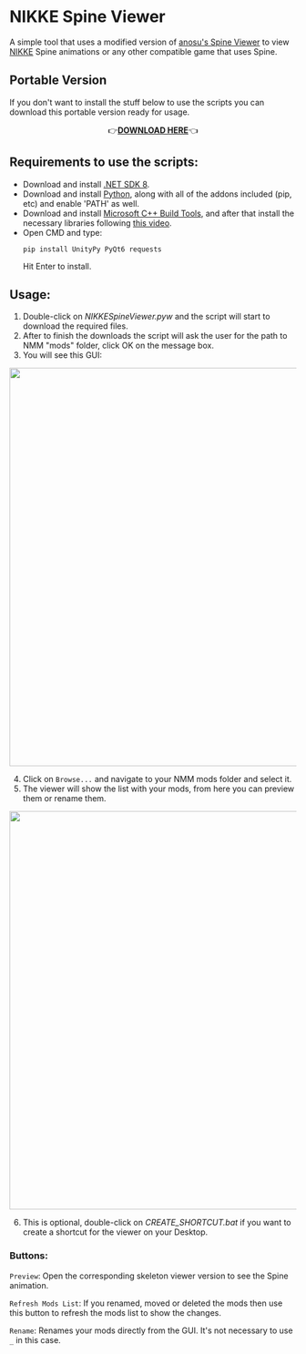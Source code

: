 # NIKKE Spine Viewer
A simple tool that uses a modified version of [anosu's Spine Viewer](https://github.com/anosu/Spine-Viewer) to view [NIKKE](https://nikke-en.com/) Spine animations or any other compatible game that uses Spine.


## Portable Version
If you don't want to install the stuff below to use the scripts you can download this portable version ready for usage.


<p align="center">
  👉<a href="https://www.mediafire.com/file/dkj0lvvnu3rn771/NIKKESpineViewer.7z/file"><strong>DOWNLOAD HERE</strong></a>👈
</p>



## Requirements to use the scripts:

  - Download and install [.NET SDK 8](https://dotnet.microsoft.com/en-us/download/dotnet/thank-you/sdk-8.0.404-windows-x64-installer).
  - Download and install [Python](https://www.python.org/downloads/), along with all of the addons included (pip, etc) and enable 'PATH' as well.
  - Download and install [Microsoft C++ Build Tools](https://aka.ms/vs/17/release/vs_BuildTools.exe), and after that install the necessary libraries following [this video](https://files.catbox.moe/vqsuix.mp4).
  - Open CMD and type:
    ```
    pip install UnityPy PyQt6 requests
    ```
    Hit Enter to install.
  
  



## Usage:

1. Double-click on _NIKKESpineViewer.pyw_ and the script will start to download the required files.
2. After to finish the downloads the script will ask the user for the path to NMM "mods" folder, click OK on the message box.
3. You will see this GUI:


<img src="https://files.catbox.moe/i42ie6.png" width="700"/>


4. Click on `Browse...` and navigate to your NMM mods folder and select it.
5. The viewer will show the list with your mods, from here you can preview them or rename them.


<img src="https://files.catbox.moe/cg4fpd.png" width="700"/>


6. This is optional, double-click on _CREATE_SHORTCUT.bat_ if you want to create a shortcut for the viewer on your Desktop.

### Buttons:

`Preview`: Open the corresponding skeleton viewer version to see the Spine animation.

`Refresh Mods List`: If you renamed, moved or deleted the mods then use this button to refresh the mods list to show the changes.

`Rename`: Renames your mods directly from the GUI. It's not necessary to use `_` in this case.



